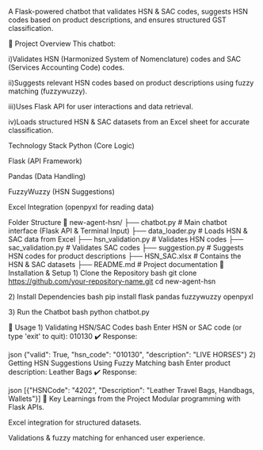 A Flask-powered chatbot that validates HSN & SAC codes, suggests HSN codes based on product descriptions, and ensures structured GST classification.

🔹 Project Overview
This chatbot:

i)Validates HSN (Harmonized System of Nomenclature) codes and SAC (Services Accounting Code) codes.

ii)Suggests relevant HSN codes based on product descriptions using fuzzy matching (fuzzywuzzy).

iii)Uses Flask API for user interactions and data retrieval.

iv)Loads structured HSN & SAC datasets from an Excel sheet for accurate classification.

 Technology Stack
Python (Core Logic)

Flask (API Framework)

Pandas (Data Handling)

FuzzyWuzzy (HSN Suggestions)

Excel Integration (openpyxl for reading data)

 Folder Structure
📂 new-agent-hsn/
 ├── chatbot.py          # Main chatbot interface (Flask API & Terminal Input)
 ├── data_loader.py      # Loads HSN & SAC data from Excel
 ├── hsn_validation.py   # Validates HSN codes
 ├── sac_validation.py   # Validates SAC codes
 ├── suggestion.py       # Suggests HSN codes for product descriptions
 ├── HSN_SAC.xlsx        # Contains the HSN & SAC datasets
 ├── README.md           # Project documentation
🔹 Installation & Setup
1️) Clone the Repository
bash
git clone https://github.com/your-repository-name.git
cd new-agent-hsn

2️) Install Dependencies
bash
pip install flask pandas fuzzywuzzy openpyxl

3️) Run the Chatbot
bash
python chatbot.py

🔹 Usage
1️) Validating HSN/SAC Codes
bash
Enter HSN or SAC code (or type 'exit' to quit): 010130
✔️ Response:

json
{"valid": True, "hsn_code": "010130", "description": "LIVE HORSES"}
2️) Getting HSN Suggestions Using Fuzzy Matching
bash
Enter product description: Leather Bags
✔️ Response:

json
[{"HSNCode": "4202", "Description": "Leather Travel Bags, Handbags, Wallets"}]
🔹 Key Learnings from the Project
Modular programming with Flask APIs.

Excel integration for structured datasets.

Validations & fuzzy matching for enhanced user experience.

